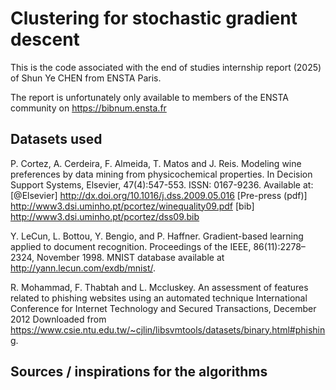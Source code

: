 # Clustering for stochastic gradient descent

This is the code associated with the end of studies internship report (2025) of Shun Ye CHEN from ENSTA Paris.

The report is unfortunately only available to members of the ENSTA community on https://bibnum.ensta.fr


## Datasets used
P. Cortez, A. Cerdeira, F. Almeida, T. Matos and J. Reis. 
Modeling wine preferences by data mining from physicochemical properties.
In Decision Support Systems, Elsevier, 47(4):547-553. ISSN: 0167-9236.
Available at: 
  [@Elsevier] http://dx.doi.org/10.1016/j.dss.2009.05.016
  [Pre-press (pdf)] http://www3.dsi.uminho.pt/pcortez/winequality09.pdf
  [bib] http://www3.dsi.uminho.pt/pcortez/dss09.bib

Y. LeCun, L. Bottou, Y. Bengio, and P. Haffner.
Gradient-based learning applied to document recognition.
Proceedings of the IEEE, 86(11):2278–2324, November 1998.
MNIST database available at http://yann.lecun.com/exdb/mnist/.

R. Mohammad, F. Thabtah and L. Mccluskey.
An assessment of features related to phishing websites using an automated technique
International Conference for Internet Technology and Secured Transactions, December 2012
Downloaded from https://www.csie.ntu.edu.tw/~cjlin/libsvmtools/datasets/binary.html#phishing.


## Sources / inspirations for the algorithms

